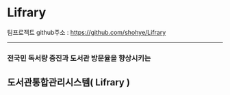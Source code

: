 # Lifrary

팀프로젝트 github주소  : https://github.com/shohye/Lifrary  
<hr/>



### 전국민 독서량 증진과 도서관 방문율을 향상시키는
## 도서관통합관리시스템( Lifrary )
